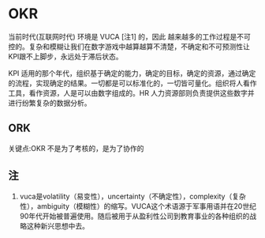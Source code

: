 # OKR
当前时代(互联网时代) 环境是 VUCA [注1] 的，因此 越来越多的工作过程是不可控的。复杂和模糊让我们在数字游戏中越算越算不清楚，不确定和不可预测性让KPI跟不上脚步，永远处于滞后状态。

KPI 适用的那个年代，组织基于确定的能力，确定的目标，确定的资源，通过确定的流程，实现确定的结果。一切都是可以标准化的，一切皆可量化。组织将人看作工具，看作资源，人是可以由数字组成的。HR 人力资源部则负责提供这些数字并进行纷繁复杂的数据分析。

## ORK
关键点:OKR 不是为了考核的，是为了协作的

## 注
1. vuca是volatility（易变性），uncertainty（不确定性），complexity（复杂性），ambiguity（模糊性）的缩写。VUCA这个术语源于军事用语并在20世纪90年代开始被普遍使用。随后被用于从盈利性公司到教育事业的各种组织的战略这种新兴思想中去。